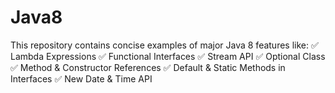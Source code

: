 # Java8
This repository contains concise examples of major Java 8 features like:  ✅ Lambda Expressions  ✅ Functional Interfaces  ✅ Stream API  ✅ Optional Class  ✅ Method &amp; Constructor References  ✅ Default &amp; Static Methods in Interfaces  ✅ New Date &amp; Time API 
